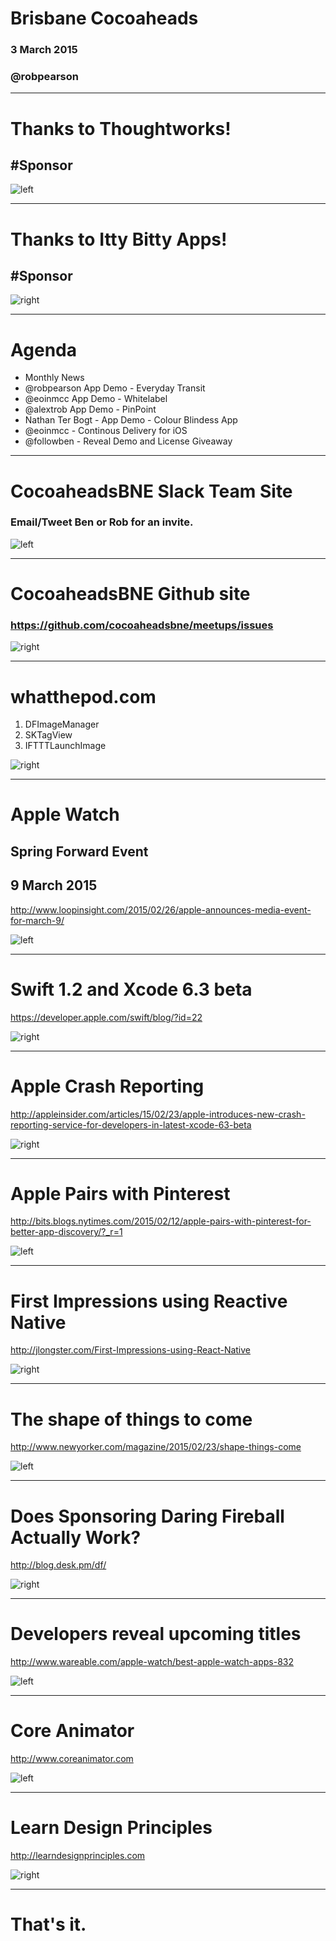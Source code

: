 # Brisbane Cocoaheads

### 3 March 2015
### @robpearson

---

# Thanks to Thoughtworks!
## #Sponsor

![left](Thoughtworks.png)

---

# Thanks to Itty Bitty Apps!
## #Sponsor

![right](IttyBittyApps.png)

---

# Agenda

* Monthly News
* @robpearson App Demo - Everyday Transit
* @eoinmcc App Demo - Whitelabel
* @alextrob App Demo - PinPoint
* Nathan Ter Bogt - App Demo - Colour Blindess App
* @eoinmcc - Continous Delivery for iOS
* @followben - Reveal Demo and License Giveaway

---

# CocoaheadsBNE Slack Team Site

### Email/Tweet Ben or Rob for an invite.

![left](Slack.png)

---

# CocoaheadsBNE Github site

### https://github.com/cocoaheadsbne/meetups/issues
![right](GithubIssues.png)

---

# whatthepod.com

1. DFImageManager
2. SKTagView
3. IFTTTLaunchImage

![right](WhatThePod.png)

---

# Apple Watch

## Spring Forward Event
## 9 March 2015

http://www.loopinsight.com/2015/02/26/apple-announces-media-event-for-march-9/

![left](AppleSpringForward.png)

---

# Swift 1.2 and Xcode 6.3 beta

https://developer.apple.com/swift/blog/?id=22

![right](AppleSwift12.png)

---

# Apple Crash Reporting

http://appleinsider.com/articles/15/02/23/apple-introduces-new-crash-reporting-service-for-developers-in-latest-xcode-63-beta

![right](AppleCrashReporting.png)

---

# Apple Pairs with Pinterest

http://bits.blogs.nytimes.com/2015/02/12/apple-pairs-with-pinterest-for-better-app-discovery/?_r=1

![left](ApplePinterest.png)

---

# First Impressions using Reactive Native

http://jlongster.com/First-Impressions-using-React-Native

![right](ReactNative.png)

---

# The shape of things to come

http://www.newyorker.com/magazine/2015/02/23/shape-things-come

![left](JonyIve.png)

---

# Does Sponsoring Daring Fireball Actually Work?

http://blog.desk.pm/df/

![right](DaringFireball.png)

---

# Developers reveal upcoming titles

http://www.wareable.com/apple-watch/best-apple-watch-apps-832

![left](ClearAppleWatch.png)

---

# Core Animator

http://www.coreanimator.com

![left](CoreAnimator.png)

---

# Learn Design Principles

http://learndesignprinciples.com

![right](DesignPrinciples.png)

---

# That's it.  
